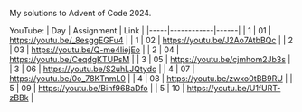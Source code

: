 My solutions to Advent of Code 2024.

YouTube: 
| Day | Assignment | Link |
|-----|------------|------|
| 1   | 01         | https://youtu.be/_8esggEGFu4 |
| 1   | 02         | https://youtu.be/J2Ao7AtbBQc |
| 2   | 03         | https://youtu.be/Q-me4IiejEo |
| 2   | 04         | https://youtu.be/CeqdgKTUPsM |
| 3   | 05         | https://youtu.be/cjmhom2Jb3s |
| 3   | 06         | https://youtu.be/S2uhLJQtydc |
| 4   | 07         | https://youtu.be/0o_78KTnmL0 |
| 4   | 08         | https://youtu.be/zwxo0tBB9RU |
| 5   | 09         | https://youtu.be/Binf96BaDfo |
| 5   | 10         | https://youtu.be/U1fURT-zBBk |
